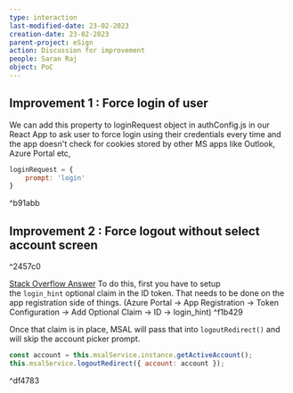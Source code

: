 ```yaml
---
type: interaction
last-modified-date: 23-02-2023
creation-date: 23-02-2023
parent-project: eSign
action: Discussion for improvement
people: Saran Raj
object: PoC
---
```


## Improvement 1 : Force login of user
We can add this property to loginRequest object in authConfig.js in our React App to ask user to force login using their credentials every time and the app doesn't check for cookies stored by other MS apps like Outlook, Azure Portal etc,

```javascript
loginRequest = {
	prompt: 'login'
}
```

^b91abb

## Improvement 2 : Force logout without select account screen

^2457c0

[Stack Overflow Answer](https://stackoverflow.com/questions/71351411/bypass-the-account-selection-screen-while-sign-outlog-out-azure-msal-angular/72970936#72970936)
To do this, first you have to setup the `login_hint` optional claim in the ID token. That needs to be done on the app registration side of things. (Azure Portal -> App Registration -> Token Configuration -> Add Optional Claim -> ID -> login_hint) ^f1b429

Once that claim is in place, MSAL will pass that into `logoutRedirect()` and will skip the account picker prompt.

```javascript
const account = this.msalService.instance.getActiveAccount();
this.msalService.logoutRedirect({ account: account });
```

^df4783

